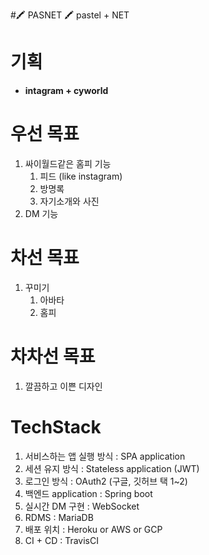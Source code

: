 #🖍️ PASNET 🖍️
pastel + NET 

# 기획
* **intagram + cyworld**

# 우선 목표
1. 싸이월드같은 홈피 기능
   1. 피드 (like instagram)
   2. 방명록
   3. 자기소개와 사진
2. DM 기능

# 차선 목표
1. 꾸미기
   1. 아바타
   2. 홈피

# 차차선 목표
1. 깔끔하고 이쁜 디자인

# TechStack
1. 서비스하는 앱 실행 방식 : SPA application
2. 세션 유지 방식 : Stateless application (JWT)
3. 로그인 방식 : OAuth2 (구글, 깃허브 택 1~2)
4. 백엔드 application : Spring boot
5. 실시간 DM 구현 : WebSocket
6. RDMS : MariaDB
7. 배포 위치 : Heroku or AWS or GCP
8. CI + CD : TravisCI